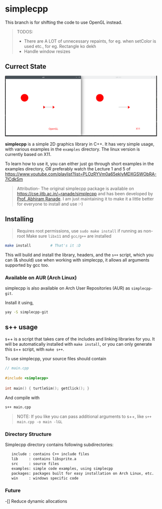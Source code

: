 # simplecpp

This branch is for shifting the code to use OpenGL instead.

> TODOS:
> 
> * There are A LOT of unnecessary repaints, for eg. when setColor is used etc., for eg. Rectangle ko dekh
> * Handle window resizes

## Currect State

![](./state.png)

**simplecpp** is a simple 2D graphics library in C++.
It has very simple usage, with various examples in the `examples` directory.
The linux version is currently based on X11.

To learn how to use it, you can either just go through short examples in the examples directory, OR preferably watch the Lecture 1 and 5 of https://www.youtube.com/playlist?list=PLOzRYVm0a65eklyMDXGSWObRA-7lCdkSm

> Attribution- The original simplecpp package is available on https://cse.iitb.ac.in/~ranade/simplecpp and has been developed by [Prof. Abhiram Ranade](https://cse.iitb.ac.in/~ranade). I am just maintaining it to make it a little better for everyone to install and use :-)

## Installing

> Requires root permissions, use `sudo make install` if running as non-root
> Make sure `libx11` and `gcc/g++` are installed

```sh
make install         # That's it :D
```

This will build and install the library, headers, and the `s++` script, which you can (& should) use when working with simplecpp, it allows all arguments supported by gcc too.

### Available on AUR (Arch Linux)

simplecpp is also available on Arch User Repositories (AUR) as `simplecpp-git`.

Install it using,
```sh
yay -S simplecpp-git
```

## s++ usage

s++ is a script that takes care of the includes and linking libraries for you.
It will be automatically installed with `make install`, or you can only generate this s++ script, with `make s++`.

To use simplecpp, your source files should contain
```cpp
// main.cpp

#include <simplecpp>

int main() { turtleSim(); getClick(); }
```

And compile with
```sh
s++ main.cpp
```

> NOTE: If you like you can pass additional arguments to s++, like `s++ main.cpp -o main -lGL`

### Directory Structure

Simplecpp directory contains following subdirectories:

       include : contains C++ include files
       lib     : contains libsprite.a
       src     : source files
       examples: simple code examples, using simplecpp
       packages: packages built for easy installation on Arch Linux, etc.
       win     : windows specific code

### Future

-[] Reduce dynamic allocations
